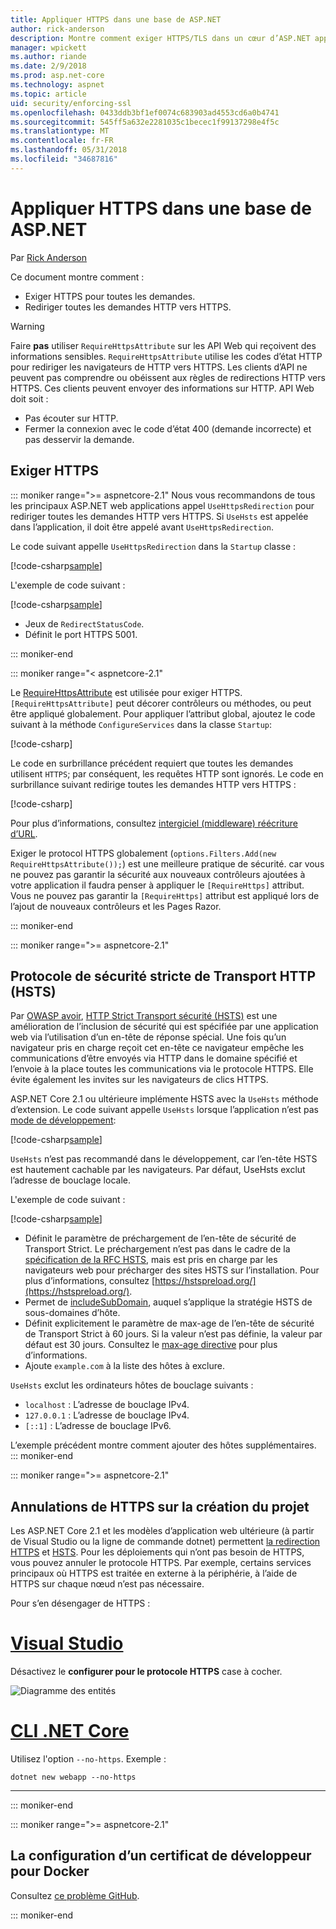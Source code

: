 ```yaml
---
title: Appliquer HTTPS dans une base de ASP.NET
author: rick-anderson
description: Montre comment exiger HTTPS/TLS dans un cœur d’ASP.NET application web.
manager: wpickett
ms.author: riande
ms.date: 2/9/2018
ms.prod: asp.net-core
ms.technology: aspnet
ms.topic: article
uid: security/enforcing-ssl
ms.openlocfilehash: 0433ddb3bf1ef0074c683903ad4553cd6a0b4741
ms.sourcegitcommit: 545ff5a632e2281035c1becec1f99137298e4f5c
ms.translationtype: MT
ms.contentlocale: fr-FR
ms.lasthandoff: 05/31/2018
ms.locfileid: "34687816"
---
```

# <a name="enforce-https-in-an-aspnet-core"></a>Appliquer HTTPS dans une base de ASP.NET

Par [Rick Anderson](https://twitter.com/RickAndMSFT)

Ce document montre comment :

- Exiger HTTPS pour toutes les demandes.
- Rediriger toutes les demandes HTTP vers HTTPS.

> [!WARNING]
> Faire **pas** utiliser `RequireHttpsAttribute` sur les API Web qui reçoivent des informations sensibles. `RequireHttpsAttribute` utilise les codes d’état HTTP pour rediriger les navigateurs de HTTP vers HTTPS. Les clients d’API ne peuvent pas comprendre ou obéissent aux règles de redirections HTTP vers HTTPS. Ces clients peuvent envoyer des informations sur HTTP. API Web doit soit :
>
>* Pas écouter sur HTTP.
>* Fermer la connexion avec le code d’état 400 (demande incorrecte) et pas desservir la demande.

<a name="require"></a>
## <a name="require-https"></a>Exiger HTTPS

::: moniker range=">= aspnetcore-2.1"
Nous vous recommandons de tous les principaux ASP.NET web applications appel `UseHttpsRedirection` pour rediriger toutes les demandes HTTP vers HTTPS. Si `UseHsts` est appelée dans l’application, il doit être appelé avant `UseHttpsRedirection`.

Le code suivant appelle `UseHttpsRedirection` dans la `Startup` classe :

[!code-csharp[sample](enforcing-ssl/sample/Startup.cs?name=snippet1&highlight=13)]


L'exemple de code suivant :

[!code-csharp[sample](enforcing-ssl/sample/Startup.cs?name=snippet2&highlight=14-99)]

* Jeux de `RedirectStatusCode`.
* Définit le port HTTPS 5001.

::: moniker-end


::: moniker range="< aspnetcore-2.1"

Le [RequireHttpsAttribute](/dotnet/api/Microsoft.AspNetCore.Mvc.RequireHttpsAttribute) est utilisée pour exiger HTTPS. `[RequireHttpsAttribute]` peut décorer contrôleurs ou méthodes, ou peut être appliqué globalement. Pour appliquer l’attribut global, ajoutez le code suivant à la méthode `ConfigureServices` dans la classe `Startup`: 

[!code-csharp[](authentication/accconfirm/sample/WebApp1/Startup.cs?name=snippet2&highlight=4-999)]

Le code en surbrillance précédent requiert que toutes les demandes utilisent `HTTPS`; par conséquent, les requêtes HTTP sont ignorés. Le code en surbrillance suivant redirige toutes les demandes HTTP vers HTTPS :

[!code-csharp[](authentication/accconfirm/sample/WebApp1/Startup.cs?name=snippet_AddRedirectToHttps&highlight=7-999)]

Pour plus d’informations, consultez [intergiciel (middleware) réécriture d’URL](xref:fundamentals/url-rewriting).

Exiger le protocol HTTPS globalement (`options.Filters.Add(new RequireHttpsAttribute());`) est une meilleure pratique de sécurité. car vous ne pouvez pas garantir la sécurité aux nouveaux contrôleurs ajoutées à votre application il faudra penser à appliquer le `[RequireHttps]` attribut. Vous ne pouvez pas garantir la `[RequireHttps]` attribut est appliqué lors de l’ajout de nouveaux contrôleurs et les Pages Razor.

::: moniker-end

::: moniker range=">= aspnetcore-2.1"
<a name="hsts"></a>
## <a name="http-strict-transport-security-protocol-hsts"></a>Protocole de sécurité stricte de Transport HTTP (HSTS)

Par [OWASP avoir](https://www.owasp.org/index.php/About_The_Open_Web_Application_Security_Project), [HTTP Strict Transport sécurité (HSTS)](https://www.owasp.org/index.php/HTTP_Strict_Transport_Security_Cheat_Sheet) est une amélioration de l’inclusion de sécurité qui est spécifiée par une application web via l’utilisation d’un en-tête de réponse spécial. Une fois qu’un navigateur pris en charge reçoit cet en-tête ce navigateur empêche les communications d’être envoyés via HTTP dans le domaine spécifié et l’envoie à la place toutes les communications via le protocole HTTPS. Elle évite également les invites sur les navigateurs de clics HTTPS.

ASP.NET Core 2.1 ou ultérieure implémente HSTS avec la `UseHsts` méthode d’extension. Le code suivant appelle `UseHsts` lorsque l’application n’est pas [mode de développement](xref:fundamentals/environments):

[!code-csharp[sample](enforcing-ssl/sample/Startup.cs?name=snippet1&highlight=10)]

`UseHsts` n’est pas recommandé dans le développement, car l’en-tête HSTS est hautement cachable par les navigateurs. Par défaut, UseHsts exclut l’adresse de bouclage locale.

L'exemple de code suivant :

[!code-csharp[sample](enforcing-ssl/sample/Startup.cs?name=snippet2&highlight=5-12)]

* Définit le paramètre de préchargement de l’en-tête de sécurité de Transport Strict. Le préchargement n’est pas dans le cadre de la [spécification de la RFC HSTS](https://tools.ietf.org/html/rfc6797), mais est pris en charge par les navigateurs web pour précharger des sites HSTS sur l’installation. Pour plus d’informations, consultez [https://hstspreload.org/](https://hstspreload.org/).
* Permet de [includeSubDomain](https://tools.ietf.org/html/rfc6797#section-6.1.2), auquel s’applique la stratégie HSTS de sous-domaines d’hôte. 
* Définit explicitement le paramètre de max-age de l’en-tête de sécurité de Transport Strict à 60 jours. Si la valeur n’est pas définie, la valeur par défaut est 30 jours. Consultez le [max-age directive](https://tools.ietf.org/html/rfc6797#section-6.1.1) pour plus d’informations.
* Ajoute `example.com` à la liste des hôtes à exclure.

`UseHsts` exclut les ordinateurs hôtes de bouclage suivants :

* `localhost` : L’adresse de bouclage IPv4.
* `127.0.0.1` : L’adresse de bouclage IPv4.
* `[::1]` : L’adresse de bouclage IPv6.

L’exemple précédent montre comment ajouter des hôtes supplémentaires.
::: moniker-end


::: moniker range=">= aspnetcore-2.1"
<a name="https"></a>
## <a name="opt-out-of-https-on-project-creation"></a>Annulations de HTTPS sur la création du projet

Les ASP.NET Core 2.1 et les modèles d’application web ultérieure (à partir de Visual Studio ou la ligne de commande dotnet) permettent [la redirection HTTPS](#require) et [HSTS](#hsts). Pour les déploiements qui n’ont pas besoin de HTTPS, vous pouvez annuler le protocole HTTPS. Par exemple, certains services principaux où HTTPS est traitée en externe à la périphérie, à l’aide de HTTPS sur chaque nœud n’est pas nécessaire.

Pour s’en désengager de HTTPS :

# <a name="visual-studiotabvisual-studio"></a>[Visual Studio](#tab/visual-studio) 

Désactivez le **configurer pour le protocole HTTPS** case à cocher.

![Diagramme des entités](enforcing-ssl/_static/out.png)

#   <a name="net-core-clitabnetcore-cli"></a>[CLI .NET Core](#tab/netcore-cli) 

Utilisez l'option `--no-https`. Exemple :

```console
dotnet new webapp --no-https
```

---

::: moniker-end

::: moniker range=">= aspnetcore-2.1"
## <a name="how-to-setup-a-developer-certificate-for-docker"></a>La configuration d’un certificat de développeur pour Docker

Consultez [ce problème GitHub](https://github.com/aspnet/Docs/issues/6199).

::: moniker-end
